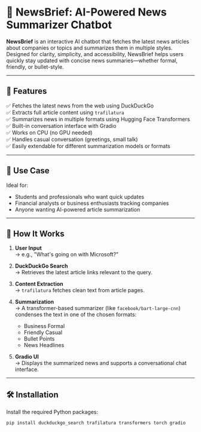 # 📰 NewsBrief: AI-Powered News Summarizer Chatbot

**NewsBrief** is an interactive AI chatbot that fetches the latest news articles about companies or topics and summarizes them in multiple styles. Designed for clarity, simplicity, and accessibility, NewsBrief helps users quickly stay updated with concise news summaries—whether formal, friendly, or bullet-style.

---

## 🚀 Features

✅ Fetches the latest news from the web using DuckDuckGo  
✅ Extracts full article content using `trafilatura`  
✅ Summarizes news in multiple formats using Hugging Face Transformers  
✅ Built-in conversation interface with Gradio  
✅ Works on CPU (no GPU needed)  
✅ Handles casual conversation (greetings, small talk)  
✅ Easily extendable for different summarization models or formats

---

## 🎯 Use Case

Ideal for:
- Students and professionals who want quick updates
- Financial analysts or business enthusiasts tracking companies
- Anyone wanting AI-powered article summarization

---

## 🧠 How It Works

1. **User Input**  
   → e.g., "What's going on with Microsoft?"

2. **DuckDuckGo Search**  
   → Retrieves the latest article links relevant to the query.

3. **Content Extraction**  
   → `trafilatura` fetches clean text from article pages.

4. **Summarization**  
   → A transformer-based summarizer (like `facebook/bart-large-cnn`) condenses the text in one of the chosen formats:
   - Business Formal
   - Friendly Casual
   - Bullet Points
   - News Headlines

5. **Gradio UI**  
   → Displays the summarized news and supports a conversational chat interface.

---

## 🛠 Installation

Install the required Python packages:

```bash
pip install duckduckgo_search trafilatura transformers torch gradio
